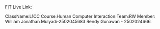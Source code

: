 FIT
Live Link:

ClassName:L1CC
Course:Human Computer Interaction
Team:RW
Member:
  William Jonathan Mulyadi-2502045683
  Rendy Gunawan - 2502024666
 
  
